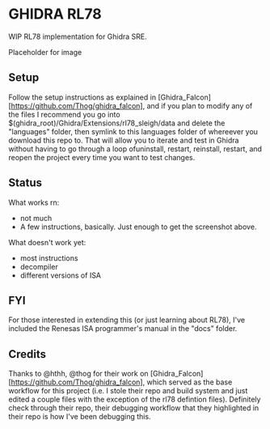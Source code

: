 GHIDRA RL78
===========

WIP RL78 implementation for Ghidra SRE. 

Placeholder for image


Setup
-----

Follow the setup instructions as explained in [Ghidra_Falcon][https://github.com/Thog/ghidra_falcon], and if you plan to modify any of the files I recommend you go into $(ghidra_root)/Ghidra/Extensions/rl78_sleigh/data and delete the "languages" folder, then symlink to this languages folder of whereever you download this repo to. That will allow you to iterate and test in Ghidra without having to go through a loop ofuninstall, restart, reinstall, restart, and reopen the project every time you want to test changes.


Status
------

What works rn: 
+	not much
+	A few instructions, basically. Just enough to get the screenshot above.


What doesn't work yet:
+ 	most instructions
+	decompiler
+ 	different versions of ISA


FYI
---

For those interested in extending this (or just learning about RL78), I've included the Renesas ISA programmer's manual in the "docs" folder.


Credits
-------

Thanks to @hthh, @thog for their work on [Ghidra_Falcon][https://github.com/Thog/ghidra_falcon], which served as the base workflow for this project (i.e. I stole their repo and build system and just edited a couple files with the exception of the rl78 defintion files). Definitely check through their repo, their debugging workflow that they highlighted in their repo is how I've been debugging this. 